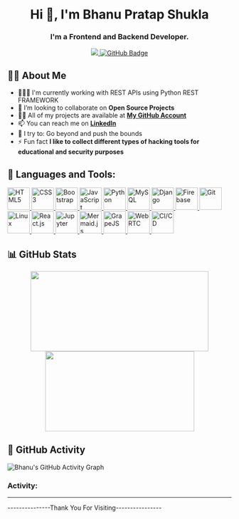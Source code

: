  <h1 align="center">Hi 👋, I'm Bhanu Pratap Shukla</h1>

<h3 align="center">I'm a Frontend and Backend Developer.</h3>
<p align="center">
<a href="https://github.com/Meghna-DAS/github-profile-views-counter">
    <img src="https://komarev.com/ghpvc/?username=bhanushuklaa">
</a>
<a href="https://github.com/bhanushuklaa?tab=followers">
    <img src="https://img.shields.io/github/followers/bhanushuklaa?label=Followers&style=social" alt="GitHub Badge">
</a>
</p>

## 🙋‍♂️ About Me

- 👨🏽‍💻 I'm currently working with REST APIs using Python REST FRAMEWORK
- 👯 I’m looking to collaborate on **Open Source Projects**
- 👨‍💻 All of my projects are available at **[My GitHub Account](https://github.com/bhanushuklaa?tab=repositories)**
- 📫 You can reach me on **<a href="https://www.linkedin.com/in/bhanushuklaa/">LinkedIn</a>**
- 🧗 I try to: Go beyond and push the bounds
- ⚡ Fun fact **I like to collect different types of hacking tools for educational and security purposes**

## 🚀 Languages and Tools:

<p align="left">
  <a href="#">
    <img src="https://cdn-icons-png.flaticon.com/128/1051/1051277.png" alt="HTML5" width="50px"/>
  </a>

  <a href="#">
    <img src="https://cdn-icons-png.flaticon.com/128/5968/5968242.png" alt="CSS3" width="50px"/>
  </a>

  <a href="#">
    <img src="https://cdn-icons-png.flaticon.com/128/5968/5968672.png" alt="Bootstrap" width="50px"/>
  </a>

  <a href="#">
    <img src="https://cdn-icons-png.flaticon.com/128/5968/5968292.png" alt="JavaScript" width="50px"/>
  </a>

  <a href="#">
    <img src="https://cdn-icons-png.flaticon.com/128/5968/5968350.png" alt="Python" width="50px"/>
  </a>

  <a href="#">
    <img src="https://cdn-icons-png.flaticon.com/128/919/919836.png" alt="MySQL" width="50px"/>
  </a>

  <a href="#">
    <img src="https://cdn-icons-png.flaticon.com/128/9307/9307630.png" alt="Django" width="50px"/>
  </a>

  <a href="#">
    <img src="https://icon.icepanel.io/Technology/svg/Firebase.svg" alt="Firebase" width="50px"/>
  </a>

  <a href="#">
    <img src="https://cdn-icons-png.flaticon.com/128/11518/11518876.png" alt="Git" width="50px"/>
  </a>

  <a href="#">
    <img src="https://cdn-icons-png.flaticon.com/128/6124/6124995.png" alt="Linux" width="50px"/>
  </a>

  <a href="#">
    <img src="https://cdn-icons-png.flaticon.com/128/10832/10832132.png" alt="React.js" width="50px"/>
  </a>

  <a href="#">
    <img src="https://img.icons8.com/fluency/48/jupyter.png" alt="Jupyter" width="50px"/>
  </a>

  <a href="#">
    <img src="https://justinjbird.com/images/apps/mermaid.webp" alt="Mermaid.js" width="50px"/>
  </a>

  <a href="#">
    <img src="https://www.bypeople.com/wp-content/uploads/2018/10/grape-js-featured.png" alt="GrapeJS" width="50px"/>
  </a>

  <a href="#">
    <img src="https://miro.medium.com/v2/resize:fit:1129/1*YLVDNh5aXa5BxBeYQYPlow.jpeg" alt="WebRTC" width="50px"/>
  </a>

  <a href="#">
    <img src="https://www.parasoft.com/wp-content/uploads/2021/04/CICD_CICD.png" alt="CI/CD" width="50px"/>
  </a>
</p>

## 📊 GitHub Stats

<p align="center">
  <a href="https://github.com/bhanushuklaa">
    <img align="center" height="180" width="400" src="https://github-readme-stats-sigma-five.vercel.app/api?username=bhanushuklaa&show_icons=true&hide_border=true&title_color=94b4a4&icon_color=FFFFFF&text_color=FFFFFF&bg_color=000000&count_private=true&include_all_commits=true"/>
  </a>
  <a href="https://github.com/bhanushuklaa">
    <img align="center" height="180" width="335" src="https://github-readme-stats-sigma-five.vercel.app/api/top-langs/?username=bhanushuklaa&text_color=FFFFFF&bg_color=000000&title_color=94b4a4&langs_count=15&layout=compact&hide_border=true&cache_seconds=3600" />
</a>

</p>


## 📌 GitHub Activity

![Bhanu's GitHub Activity Graph](https://github-readme-activity-graph.vercel.app/graph?username=bhanushuklaa&theme=react-dark)

<h3 align="left">Activity:</h3>
<hr>


---------------Thank You For Visiting----------------
